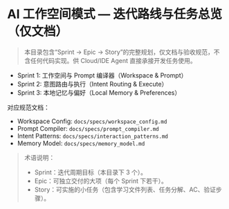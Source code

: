 # AI 工作空间模式 — 迭代路线与任务总览（仅文档）

> 本目录包含“Sprint → Epic → Story”的完整规划，仅文档与验收规范，不含任何代码实现。供 Cloud/IDE Agent 直接承接开发任务使用。

- Sprint 1: 工作空间与 Prompt 编译器（Workspace & Prompt）
- Sprint 2: 意图路由与执行（Intent Routing & Execute）
- Sprint 3: 本地记忆与偏好（Local Memory & Preferences）

对应规范文档：
- Workspace Config: `docs/specs/workspace_config.md`
- Prompt Compiler: `docs/specs/prompt_compiler.md`
- Intent Patterns: `docs/specs/interaction_patterns.md`
- Memory Model: `docs/specs/memory_model.md`

> 术语说明：
> - Sprint：迭代周期目标（本目录下 3 个）。
> - Epic：可独立交付的大项（每个 Sprint 下若干）。
> - Story：可实施的小任务（包含学习文件列表、任务分解、AC、验证步骤）。
